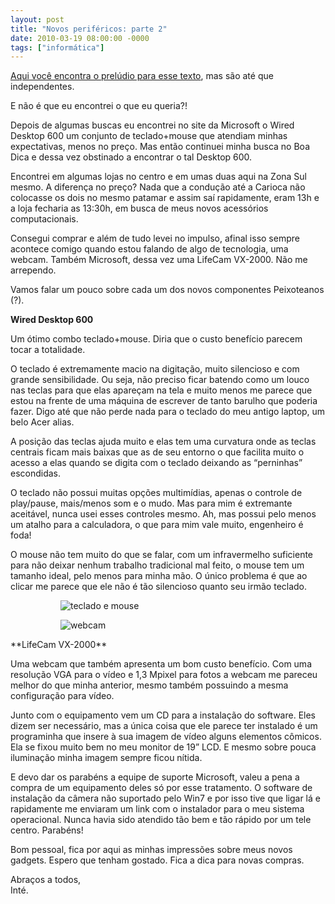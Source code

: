 ```yaml
---
layout: post
title: "Novos periféricos: parte 2"
date: 2010-03-19 08:00:00 -0000
tags: ["informática"]
---
```

<a href="{{ site.baseurl }}/2010/03/18/Novos-perifericos-parte-1.html">Aqui você encontra o prelúdio para esse texto</a>, mas são até que independentes.

E não é que eu encontrei o que eu queria?!

Depois de algumas buscas eu encontrei no site da Microsoft o Wired Desktop 600 um conjunto de teclado+mouse que atendiam minhas expectativas, menos no preço. Mas então continuei minha busca no Boa Dica e dessa vez obstinado a encontrar o tal Desktop 600.

Encontrei em algumas lojas no centro e em umas duas aqui na Zona Sul mesmo. A diferença no preço? Nada que a condução até a Carioca não colocasse os dois no mesmo patamar e assim saí rapidamente, eram 13h e a loja fecharia as 13:30h, em busca de meus novos acessórios computacionais.

Consegui comprar e além de tudo levei no impulso, afinal isso sempre acontece comigo quando estou falando de algo de tecnologia, uma webcam. Também Microsoft, dessa vez uma LifeCam VX-2000. Não me arrependo.

Vamos falar um pouco sobre cada um dos novos componentes Peixoteanos (?).

**Wired Desktop 600**

Um ótimo combo teclado+mouse. Diria que o custo benefício parecem tocar a totalidade.

O teclado é extremamente macio na digitação, muito silencioso e com grande sensibilidade. Ou seja, não preciso ficar batendo como um louco nas teclas para que elas apareçam na tela e muito menos me parece que estou na frente de uma máquina de escrever de tanto barulho que poderia fazer. Digo até que não perde nada para o teclado do meu antigo laptop, um belo Acer alias.

A posição das teclas ajuda muito e elas tem uma curvatura onde as teclas centrais ficam mais baixas que as de seu entorno o que facilita muito o acesso a elas quando se digita com o teclado deixando as “perninhas” escondidas.

O teclado não possui muitas opções multimídias, apenas o controle de play/pause, mais/menos som e o mudo. Mas para mim é extremante aceitável, nunca usei esses controles mesmo. Ah, mas possui pelo menos um atalho para a calculadora, o que para mim vale muito, engenheiro é foda!

O mouse não tem muito do que se falar, com um infravermelho suficiente para não deixar nenhum trabalho tradicional mal feito, o mouse tem um tamanho ideal, pelo menos para minha mão. O único problema é que ao clicar me parece que ele não é tão silencioso quanto seu irmão teclado.
<figure class="gallery-post">
<figure class="image-container">
    <img src="{{ site.baseurl }}/assets/fotos/2010/03/mk_wireddt600blk_medidas.jpg" alt="teclado e mouse" title="imagem do teclado e mouse Microsoft Wired Desktop 600">
</figure>
<figure class="image-container">
    <img src="{{ site.baseurl }}/assets/fotos/2010/03/ic_vx2000.jpg" alt="webcam" title="imagem da webcam Lifecam VX-2000">
</figure>
</figure>
**LifeCam VX-2000**

Uma webcam que também apresenta um bom custo benefício. Com uma resolução VGA para o vídeo e 1,3 Mpixel para fotos a webcam me pareceu melhor do que minha anterior, mesmo também possuindo a mesma configuração para vídeo.

Junto com o equipamento vem um CD para a instalação do software. Eles dizem ser necessário, mas a única coisa que ele parece ter instalado é um programinha que insere à sua imagem de vídeo alguns elementos cômicos. Ela se fixou muito bem no meu monitor de 19” LCD. E mesmo sobre pouca iluminação minha imagem sempre ficou nítida.

E devo dar os parabéns a equipe de suporte Microsoft, valeu a pena a compra de um equipamento deles só por esse tratamento. O software de instalação da câmera não suportado pelo Win7 e por isso tive que ligar lá e rapidamente me enviaram um link com o instalador para o meu sistema operacional. Nunca havia sido atendido tão bem e tão rápido por um tele centro. Parabéns!

Bom pessoal, fica por aqui as minhas impressões sobre meus novos gadgets. Espero que tenham gostado. Fica a dica para novas compras.

Abraços a todos,  
Inté.
